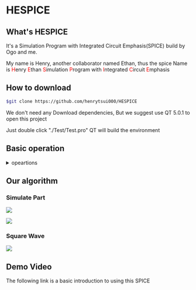 # HESPICE

## What's HESPICE
It's a Simulation Program with Integrated Circuit Emphasis(SPICE) build by Ogo and me.

My name is Henry, another collaborator named Ethan, thus the spice Name is 
<font color='red'>H</font>enry
<font color='red'>E</font>than
<font color='red'>S</font>imulation
<font color='red'>P</font>rogram with
<font color='red'>I</font>ntegrated
<font color='red'>C</font>ircuit
<font color='red'>E</font>mphasis

## How to download

```bash
$git clone https://github.com/henrytsui000/HESPICE
```
We don't need any Download dependencies, But we suggest use QT 5.0.1 to open this project

Just double click "./Test/Test.pro" QT will build the environment


## Basic operation

<details>
<summary>opeartions</summary>

### Instructions:

placement interface

Press O or the legend of the resistance to call up the Place Resistance interface

Press L or the legend of the inductor to call up the placement of the Inductance interface

Press C or Capacitor Legend to call up the Place Capacitance interface

Press I or the voltage legend to call up the Voltage Source interface

Press V or the current legend to call up the current source interface

Press W or the legend of the wire to call up the Wire interface


The magnifying glass microscope represents making the circuit bigger or smaller

Scissors are used to remove wires or components

Without pre-selection operation, the left button can drag the whole circuit

Press the left button on the component to "operate"

Right-click on the component to adjust parameters or cancel placement

### Compile Interface

Click the build icon to build the circuit

Press the waveform icon to display SCOPE


Press the left button on the wires to be observed, and then press show to display the waveform
(auto scaled)

Press Cursor to select wires to trace

Move in the Graphics view to measure the time-voltage of a wire

Press Save to save the signal to the specified location

</details>

## Our algorithm


### Simulate Part 

![](https://i.imgur.com/rkS6714.png)

![](https://i.imgur.com/hULRZjZ.png)


### Square Wave
![](https://i.imgur.com/AEPgXVo.png)

## Demo Video

The following link is a basic introduction to using this SPICE